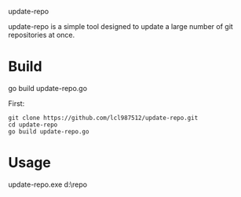 update-repo

update-repo is a simple tool designed to update a large number of git repositories at once.

# Build
go build update-repo.go

First:

    git clone https://github.com/lcl987512/update-repo.git
	cd update-repo
    go build update-repo.go

# Usage

update-repo.exe d:\repo
